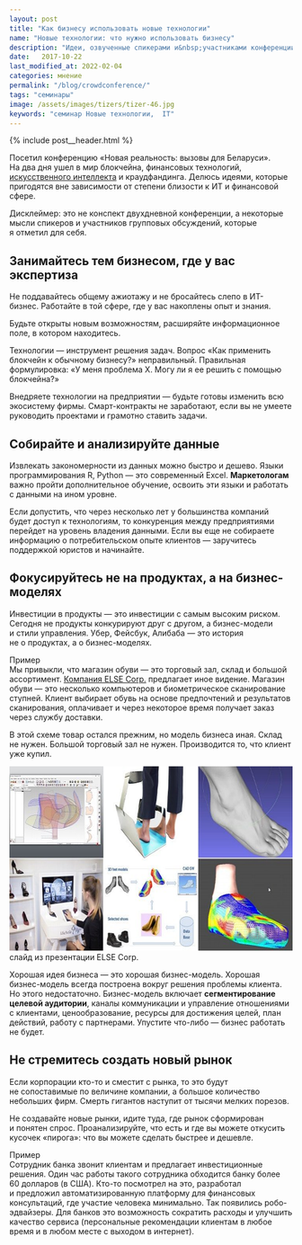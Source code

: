 ```yaml
---
layout: post
title: "Как бизнесу использовать новые технологии"
name: "Новые технологии: что нужно использовать бизнесу"
description: "Идеи, озвученные спикерами и&nbsp;участниками конференции &laquo;Новая реальность: вызовы для Беларуси 2017&raquo;. Актуально и&nbsp;сегодня."
date:   2017-10-22
last_modified_at: 2022-02-04
categories: мнение
permalink: "/blog/crowdconference/"
tags: "семинары"
image: /assets/images/tizers/tizer-46.jpg
keywords: "семинар Новые технологии,  IT"
---
```


{% include post__header.html %}

<p>Посетил конференцию «Новая реальность: вызовы для Беларуси». На&nbsp;два дня ушел в&nbsp;мир блокчейна, финансовых технологий, <a class="link" href="/blog/hype/">искусственного интеллекта</a> и&nbsp;краудфандинга. Делюсь идеями, которые пригодятся вне зависимости от&nbsp;степени близости к&nbsp;ИТ и&nbsp;финансовой сфере. </p>

<p><span class="italic">Дисклеймер: это не&nbsp;конспект двухдневной конференции, а&nbsp;некоторые мысли спикеров и&nbsp;участников групповых обсуждений, которые я&nbsp;отметил для себя.</span></p>

<section class="row-gap--m" >
<h2 class="section__title h1 bold ">Занимайтесь тем бизнесом, где у&nbsp;вас экспертиза</h2>
<p>Не&nbsp;поддавайтесь общему ажиотажу и&nbsp;не&nbsp;бросайтесь слепо в&nbsp;ИТ-бизнес. Работайте в&nbsp;той сфере, где у&nbsp;вас накоплены опыт и&nbsp;знания.</p>
<p>Будьте открыты новым возможностям, расширяйте информационное поле, в&nbsp;котором находитесь. </p>
<p>Технологии&nbsp;— инструмент решения задач. Вопрос «Как применить блокчейн к&nbsp;обычному бизнесу?» неправильный. Правильная формулировка: «У&nbsp;меня проблема Х.&nbsp;Могу&nbsp;ли я&nbsp;ее&nbsp;решить с&nbsp;помощью блокчейна?» </p>
<p>Внедряете технологии на&nbsp;предприятии&nbsp;— будьте готовы изменить всю экосистему фирмы. Смарт-контракты не&nbsp;заработают, если вы&nbsp;не&nbsp;умеете руководить проектами и&nbsp;грамотно ставить задачи. </p>
</section>

<section class="row-gap--m">
<h2 class="section__title h1 bold ">Собирайте и&nbsp;анализируйте данные </h2>
<p>Извлекать закономерности из&nbsp;данных можно быстро и&nbsp;дешево. Языки программирования R, Python&nbsp;— это современный Excel. <b>Маркетологам</b> важно пройти дополнительное обучение, освоить эти языки и&nbsp;работать с&nbsp;данными на&nbsp;ином уровне. </p>
<p>Если допустить, что через несколько лет у&nbsp;большинства компаний будет доступ к&nbsp;технологиям, то&nbsp;конкуренция между предприятиями перейдет на&nbsp;уровень владения данными. Если вы&nbsp;еще не&nbsp;собираете информацию о&nbsp;потребительском опыте клиентов&nbsp;— заручитесь поддержкой юристов и&nbsp;начинайте. </p>
</section>

<section class="row-gap--m">
<h2 class="section__title h1 bold ">Фокусируйтесь не&nbsp;на&nbsp;продуктах, а&nbsp;на&nbsp;бизнес-моделях </h2>
<p>Инвестиции в&nbsp;продукты&nbsp;— это инвестиции с&nbsp;самым высоким риском. Сегодня не&nbsp;продукты конкурируют друг с&nbsp;другом, а&nbsp;бизнес-модели и&nbsp;стили управления. Убер, Фейсбук, Алибаба&nbsp;— это история не&nbsp;о&nbsp;продуктах, а&nbsp;о&nbsp;бизнес-моделях. </p>


<p class="italic"><span class="bold">Пример</span><br>Мы&nbsp;привыкли, что магазин обуви&nbsp;— это торговый зал, склад и&nbsp;большой ассортимент. <a class="link" href="https://www.else-corp.com/">Компания ELSE Corp.</a> предлагает иное видение. Магазин обуви&nbsp;— это несколько компьютеров и&nbsp;биометрическое сканирование ступней. Клиент выбирает обувь на&nbsp;основе предпочтений и&nbsp;результатов сканирования, оплачивает и&nbsp;через некоторое время получает заказ через службу доставки.</p>

<p class="italic">В&nbsp;этой схеме товар остался прежним, но&nbsp;модель бизнеса иная. Склад не&nbsp;нужен. Большой торговый зал не&nbsp;нужен. Производится&nbsp;то, что клиент уже купил. </p>


<div itemprop="image" itemscope itemtype="http://schema.org/ImageObject">	
		<link itemprop="url" href="/assets/images/blog/crowdconference/else-corp.jpg">
<picture>
               <source srcset="/assets/images/blog/crowdconference/else-corp.avif" type="image/avif">
			    <source srcset="/assets/images/blog/crowdconference/else-corp.webp" type="image/webp">
			   <img class="image" loading="lazy" decoding="async" src="/assets/images/blog/crowdconference/else-corp.jpg" alt="подбор обуви с помощью биометрического сканирования ступней - технология ELSE Corp." width="720" height="328"   itemprop="contentUrl" />
    </picture>
	<div class="figcaption">
		слайд из&nbsp;презентации ELSE Corp.
	</div>
</div>





<p>Хорошая идея бизнеса&nbsp;— это хорошая бизнес-модель. Хорошая бизнес-модель всегда построена вокруг решения проблемы клиента. Но&nbsp;этого недостаточно. Бизнес-модель включает <b>сегментирование целевой аудитории</b>, каналы коммуникации и&nbsp;управление отношениями с&nbsp;клиентами, ценообразование, ресурсы для достижения целей, план действий, работу с&nbsp;партнерами. Упустите что-либо&nbsp;— бизнес работать не&nbsp;будет. </p>

</section>

<section class="row-gap--m">
<h2 class="section__title h1 bold ">Не&nbsp;стремитесь создать новый рынок </h2>
<p>Если корпорации кто-то и&nbsp;сместит с&nbsp;рынка, то&nbsp;это будут не&nbsp;сопоставимые по&nbsp;величине компании, а&nbsp;большое количество небольших фирм. Смерть гигантов наступит от&nbsp;тысячи мелких порезов. </p>
<p>Не&nbsp;создавайте новые рынки, идите туда, где рынок сформирован и&nbsp;понятен спрос. Проанализируйте, что есть и&nbsp;где вы&nbsp;можете откусить кусочек «пирога»: что вы&nbsp;можете сделать быстрее и&nbsp;дешевле. </p>
<p class="italic"><span class="bold">Пример</span><br> Сотрудник банка звонит клиентам и&nbsp;предлагает инвестиционные решения. Один час работы такого сотрудника обходится банку более 60&nbsp;долларов (в&nbsp;США). Кто-то посмотрел на&nbsp;это, разработал и&nbsp;предложил автоматизированную платформу для финансовых консультаций, где участие человека минимально. Так появились робо-эдвайзеры. Для банков это возможность сократить расходы и&nbsp;улучшить качество сервиса (персональные рекомендации клиентам в&nbsp;любое время и&nbsp;в&nbsp;любом месте с&nbsp;выходом в&nbsp;интернет).</p>
</section>
